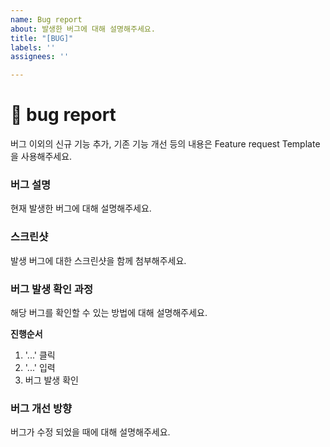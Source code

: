 ```yaml
---
name: Bug report
about: 발생한 버그에 대해 설명해주세요.
title: "[BUG]"
labels: ''
assignees: ''

---
```


# 🐞 bug report
버그 이외의 신규 기능 추가, 기존 기능 개선 등의 내용은 Feature request Template을 사용해주세요.

### 버그 설명
현재 발생한 버그에 대해 설명해주세요.

### 스크린샷
발생 버그에 대한 스크린샷을 함께 첨부해주세요.

### 버그 발생 확인 과정
해당 버그를 확인할 수 있는 방법에 대해 설명해주세요.

**진행순서**
1. '...' 클릭
2. '...' 입력
3. 버그 발생 확인

### 버그 개선 방향
버그가 수정 되었을 때에 대해 설명해주세요.
